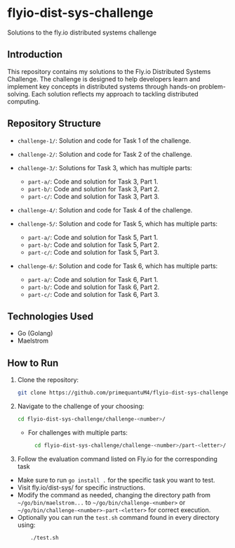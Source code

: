 # flyio-dist-sys-challenge
Solutions to the fly.io distributed systems challenge
## Introduction
This repository contains my solutions to the Fly.io Distributed Systems Challenge. The challenge is designed to help developers learn and implement key concepts in distributed systems through hands-on problem-solving. Each solution reflects my approach to tackling distributed computing.

## Repository Structure
- `challenge-1/`: Solution and code for Task 1 of the challenge.

- `challenge-2/`: Solution and code for Task 2 of the challenge.
  
- `challenge-3/`: Solutions for Task 3, which has multiple parts:
  - `part-a/`: Code and solution for Task 3, Part 1.
  - `part-b/`: Code and solution for Task 3, Part 2.
  - `part-c/`: Code and solution for Task 3, Part 3.
    
- `challenge-4/`: Solution and code for Task 4 of the challenge.

- `challenge-5/`: Solution and code for Task 5, which has multiple parts:
  - `part-a/`: Code and solution for Task 5, Part 1.
  - `part-b/`: Code and solution for Task 5, Part 2.
  - `part-c/`: Code and solution for Task 5, Part 3.
 
- `challenge-6/`: Solution and code for Task 6, which has multiple parts:
  - `part-a/`: Code and solution for Task 6, Part 1.
  - `part-b/`: Code and solution for Task 6, Part 2.
  - `part-c/`: Code and solution for Task 6, Part 3.
 
 ## Technologies Used
- Go (Golang)
- Maelstrom

## How to Run
1. Clone the repository:
   ```bash
   git clone https://github.com/primequantuM4/flyio-dist-sys-challenge.git
   ```
2. Navigate to the challenge of your choosing:
    ```bash
    cd flyio-dist-sys-challenge/challenge-<number>/
    ```
    - For challenges with multiple parts:
      ```bash
        cd flyio-dist-sys-challenge/challenge-<number>/part-<letter>/
      ```
3. Follow the evaluation command listed on Fly.io for the corresponding task
  - Make sure to run `go install .` for the specific task you want to test.
  - Visit fly.io/dist-sys/<task-number> for specific instructions.
  - Modify the command as needed, changing the directory path from ` ~/go/bin/maelstrom... ` to ` ~/go/bin/challenge-<number> ` or ` ~/go/bin/challenge-<number>-part-<letter> ` for correct execution.
  - Optionally you can run the `test.sh` command found in every directory using:
    ```bash
        ./test.sh
    ```
    
